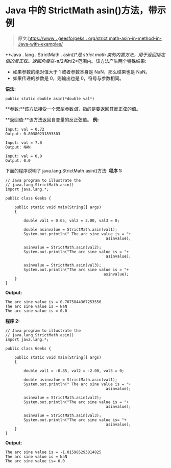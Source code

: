 # Java 中的 StrictMath asin()方法，带示例

> 原文:[https://www . geesforgeks . org/strict math-asin-in-method-in-Java-with-examples/](https://www.geeksforgeeks.org/strictmath-asin-method-in-java-with-examples/)

**Java . lang . StrictMath . asin()**是 strict math 类的内置方法，用于返回指定值的反正弦。返回角度在*-π/2*和*π/2*范围内。该方法产生两个特殊结果:

*   如果参数的绝对值大于 1 或者参数本身是 NaN，那么结果也是 NaN。
*   如果传递的参数是 0，则输出也是 0，符号与参数相同。

**语法:**

```
public static double asin(*double val*)
```

**参数:**该方法接受一个双型参数*值*，指的是要返回其反正弦的值。

**返回值:**该方法返回自变量的反正弦值。
**例:**

```
Input: val = 0.72
Output: 0.80380231893303

Input: val = 7.0
Output: NAN

Input: val = 0.0
Output: 0.0

```

下面的程序说明了 java.lang.StrictMath.asin()方法:
**程序 1:**

```
// Java program to illustrate the
// java.lang.StrictMath.asin()
import java.lang.*;

public class Geeks {

    public static void main(String[] args)
    {

        double val1 = 0.65, val2 = 3.00, val3 = 0;

        double asinvalue = StrictMath.asin(val1);
        System.out.println(" The arc sine value is = "+
                                            asinvalue);

        asinvalue = StrictMath.asin(val2);
        System.out.println("The arc sine value is = "+
                                            asinvalue);

        asinvalue = StrictMath.asin(val3);
        System.out.println("The arc sine value is = "+
                                           asinvalue);
    }
}
```

**Output:**

```
The arc sine value is = 0.7075844367253556
The arc sine value is = NaN
The arc sine value is = 0.0

```

**程序 2:**

```
// Java program to illustrate the
// java.lang.StrictMath.asin()
import java.lang.*;

public class Geeks {

    public static void main(String[] args)
    {

        double val1 = -0.85, val2 = -2.00, val3 = 0;

        double asinvalue = StrictMath.asin(val1);
        System.out.println(" The arc sine value is = "+
                                            asinvalue);

        asinvalue = StrictMath.asin(val2);
        System.out.println("The arc sine value is = "+
                                            asinvalue);

        asinvalue = StrictMath.asin(val3);
        System.out.println("The arc sine value is= "+
                                            asinvalue);
    }
}
```

**Output:**

```
The arc sine value is = -1.015985293814825
The arc sine value is = NaN
The arc sine value is= 0.0

```